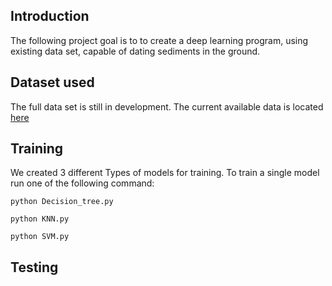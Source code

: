 ## Introduction
The following project goal is to to create a deep learning program, using existing data set, capable of dating sediments in the ground. 


## Dataset used
The full data set is still in development. The current available data is located [here](https://github.com/shmooel28/finalProject/blob/master/data_b1.xlsx) 


## Training
We created 3 different Types of models for training. To train a single model run one of the following command:

    python Decision_tree.py

    python KNN.py

    python SVM.py
    
## Testing
